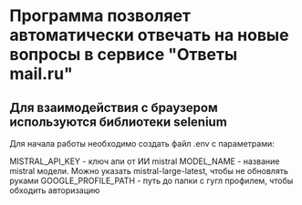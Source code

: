 # Программа позволяет автоматически отвечать на новые вопросы в сервисе "Ответы mail.ru"
## Для взаимодействия с браузером используются библиотеки selenium

Для начала работы необходимо создать файл .env с параметрами:

MISTRAL_API_KEY - ключ апи от ИИ mistral
MODEL_NAME - название mistral модели. Можно указать mistral-large-latest, чтобы не обновлять руками 
GOOGLE_PROFILE_PATH - путь до папки с гугл профилем, чтобы обходить авторизацию

